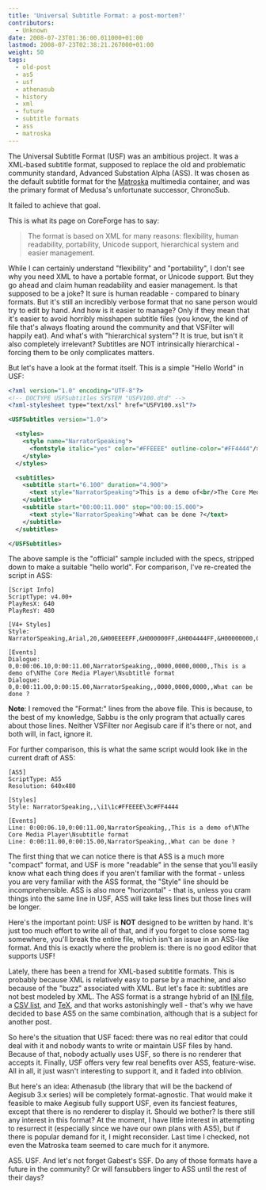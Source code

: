 ```yaml
---
title: 'Universal Subtitle Format: a post-mortem?'
contributors:
  - Unknown
date: 2008-07-23T01:36:00.011000+01:00
lastmod: 2008-07-23T02:38:21.267000+01:00
weight: 50
tags:
  - old-post
  - as5
  - usf
  - athenasub
  - history
  - xml
  - future
  - subtitle formats
  - ass
  - matroska
---
```


The Universal Subtitle Format (USF) was an ambitious project. It was a XML-based subtitle format, supposed to replace the old and problematic community standard, Advanced Substation Alpha (ASS). It was chosen as the default subtitle format for the [Matroska](http://www.matroska.org) multimedia container, and was the primary format of Medusa's unfortunate successor, ChronoSub.

It failed to achieve that goal.

This is what its page on CoreForge has to say:

> The format is based on XML for many reasons: flexibility, human readability, portability, Unicode support, hierarchical system and easier management.

While I can certainly understand "flexibility" and "portability", I don't see why you need XML to have a portable format, or Unicode support. But they go ahead and claim human readability and easier management. Is that supposed to be a joke? It sure is human readable - compared to binary formats. But it's still an incredibly verbose format that no sane person would try to edit by hand. And how is it easier to manage? Only if they mean that it's easier to avoid horribly misshapen subtitle files (you know, the kind of file that's always floating around the community and that VSFilter will happily eat). And what's with "hierarchical system"? It is true, but isn't it also completely irrelevant? Subtitles are NOT intrinsically hierarchical - forcing them to be only complicates matters.

But let's have a look at the format itself. This is a simple "Hello World" in USF:

```xml
<?xml version="1.0" encoding="UTF-8"?>
<!-- DOCTYPE USFSubtitles SYSTEM "USFV100.dtd" -->
<?xml-stylesheet type="text/xsl" href="USFV100.xsl"?>

<USFSubtitles version="1.0">

  <styles>
    <style name="NarratorSpeaking">
      <fontstyle italic="yes" color="#FFEEEE" outline-color="#FF4444"/>
    </style>
  </styles>

  <subtitles>
    <subtitle start="6.100" duration="4.900">
      <text style="NarratorSpeaking">This is a demo of<br/>The Core Media Player<br/>subtitle format</text>
    </subtitle>
    <subtitle start="00:00:11.000" stop="00:00:15.000">
      <text style="NarratorSpeaking">What can be done ?</text>
    </subtitle>
  </subtitles>

</USFSubtitles>
```

The above sample is the "official" sample included with the specs, stripped down to make a suitable "hello world". For comparison, I've re-created the script in ASS:

```ass
[Script Info]
ScriptType: v4.00+
PlayResX: 640
PlayResY: 480

[V4+ Styles]
Style: NarratorSpeaking,Arial,20,&H00EEEEFF,&H000000FF,&H004444FF,&H00000000,0,-1,0,0,100,100,0,0,1,2,0,2,10,10,10,0

[Events]
Dialogue: 0,0:00:06.10,0:00:11.00,NarratorSpeaking,,0000,0000,0000,,This is a demo of\NThe Core Media Player\Nsubtitle format
Dialogue: 0,0:00:11.00,0:00:15.00,NarratorSpeaking,,0000,0000,0000,,What can be done ?
```

**Note**: I removed the "Format:" lines from the above file. This is because, to the best of my knowledge, Sabbu is the only program that actually cares about those lines. Neither VSFilter nor Aegisub care if it's there or not, and both will, in fact, ignore it.

For further comparison, this is what the same script would look like in the current draft of AS5:

```ass
[AS5]
ScriptType: AS5
Resolution: 640x480

[Styles]
Style: NarratorSpeaking,,\i1\1c#FFEEEE\3c#FF4444

[Events]
Line: 0:00:06.10,0:00:11.00,NarratorSpeaking,,This is a demo of\NThe Core Media Player\Nsubtitle format
Line: 0:00:11.00,0:00:15.00,NarratorSpeaking,,What can be done ?
```

The first thing that we can notice there is that ASS is a much more "compact" format, and USF is more "readable" in the sense that you'll easily know what each thing does if you aren't familiar with the format - unless you are very familiar with the ASS format, the "Style" line should be incomprehensible. ASS is also more "horizontal" - that is, unless you cram things into the same line in USF, ASS will take less lines but those lines will be longer.

Here's the important point: USF is **NOT** designed to be written by hand. It's just too much effort to write all of that, and if you forget to close some tag somewhere, you'll break the entire file, which isn't an issue in an ASS-like format. And this is exactly where the problem is: there is no good editor that supports USF!

Lately, there has been a trend for XML-based subtitle formats. This is probably because XML is relatively easy to parse by a machine, and also because of the "buzz" associated with XML. But let's face it: subtitles are not best modeled by XML. The ASS format is a strange hybrid of an [INI file](http://en.wikipedia.org/wiki/INI_file), a [CSV list](http://en.wikipedia.org/wiki/Comma-separated_values), and [TeX](http://en.wikipedia.org/wiki/TeX), and that works astonishingly well - that's why we have decided to base AS5 on the same combination, although that is a subject for another post.

So here's the situation that USF faced: there was no real editor that could deal with it and nobody wants to write or maintain USF files by hand. Because of that, nobody actually uses USF, so there is no renderer that accepts it. Finally, USF offers very few real benefits over ASS, feature-wise. All in all, it just wasn't interesting to support it, and it faded into oblivion.

But here's an idea: Athenasub (the library that will be the backend of Aegisub 3.x series) will be completely format-agnostic. That would make it feasible to make Aegisub fully support USF, even its fanciest features, except that there is no renderer to display it. Should we bother? Is there still any interest in this format? At the moment, I have little interest in attempting to resurrect it (especially since we have our own plans with AS5), but if there is popular demand for it, I might reconsider. Last time I checked, not even the Matroska team seemed to care much for it anymore.

AS5. USF. And let's not forget Gabest's SSF. Do any of those formats have a future in the community? Or will fansubbers linger to ASS until the rest of their days?
